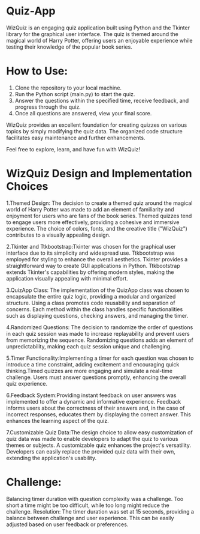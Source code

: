 # Quiz-App
WizQuiz is an engaging quiz application built using Python and the Tkinter library for the graphical user interface. The quiz is themed around the magical world of Harry Potter, offering users an enjoyable experience while testing their knowledge of the popular book series.

# How to Use:

1. Clone the repository to your local machine.
2. Run the Python script (main.py) to start the quiz.
3. Answer the questions within the specified time, receive feedback, and progress through the quiz.
4. Once all questions are answered, view your final score.
   
WizQuiz provides an excellent foundation for creating quizzes on various topics by simply modifying the quiz data. The organized code structure facilitates easy maintenance and further enhancements.

Feel free to explore, learn, and have fun with WizQuiz!

# WizQuiz Design and Implementation Choices

1.Themed Design: The decision to create a themed quiz around the magical world of Harry Potter was made to add an element of familiarity and enjoyment for users who are fans of the book series. Themed quizzes tend to engage users more effectively, providing a cohesive and immersive experience. The choice of colors, fonts, and the creative title ("WizQuiz") contributes to a visually appealing design.

2.Tkinter and Ttkbootstrap:Tkinter was chosen for the graphical user interface due to its simplicity and widespread use. Ttkbootstrap was employed for styling to enhance the overall aesthetics. Tkinter provides a straightforward way to create GUI applications in Python. Ttkbootstrap extends Tkinter's capabilities by offering modern styles, making the application visually appealing with minimal effort.

3.QuizApp Class: The implementation of the QuizApp class was chosen to encapsulate the entire quiz logic, providing a modular and organized structure. Using a class promotes code reusability and separation of concerns. Each method within the class handles specific functionalities such as displaying questions, checking answers, and managing the timer.

4.Randomized Questions: The decision to randomize the order of questions in each quiz session was made to increase replayability and prevent users from memorizing the sequence.
Randomizing questions adds an element of unpredictability, making each quiz session unique and challenging.

5.Timer Functionality:Implementing a timer for each question was chosen to introduce a time constraint, adding excitement and encouraging quick thinking.Timed quizzes are more engaging and simulate a real-time challenge. Users must answer questions promptly, enhancing the overall quiz experience.

6.Feedback System:Providing instant feedback on user answers was implemented to offer a dynamic and informative experience. Feedback informs users about the correctness of their answers and, in the case of incorrect responses, educates them by displaying the correct answer. This enhances the learning aspect of the quiz.

7.Customizable Quiz Data:The design choice to allow easy customization of quiz data was made to enable developers to adapt the quiz to various themes or subjects. A customizable quiz enhances the project's versatility. Developers can easily replace the provided quiz data with their own, extending the application's usability.

# Challenge:
Balancing timer duration with question complexity was a challenge. Too short a time might be too difficult, while too long might reduce the challenge.
Resolution: The timer duration was set at 15 seconds, providing a balance between challenge and user experience. This can be easily adjusted based on user feedback or preferences.
